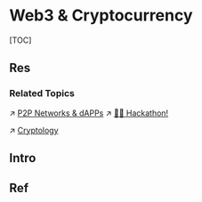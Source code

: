 # Web3 & Cryptocurrency

[TOC]



## Res
### Related Topics
↗ [P2P Networks & dAPPs](../🔑%20CS%20Core/🏎️%20Computer%20Networking%20and%20Communication/P2P%20Networks%20&%20dAPPs/P2P%20Networks%20&%20dAPPs.md)
↗ [🤙🏾 Hackathon!](../🗺%20CS%20Overview/📆%20Conference%20&%20Events/🤙🏾%20Hackathon!.md)

↗ [Cryptology](../CyberSecurity/🚬%20Cryptology/Cryptology.md)



## Intro



## Ref
